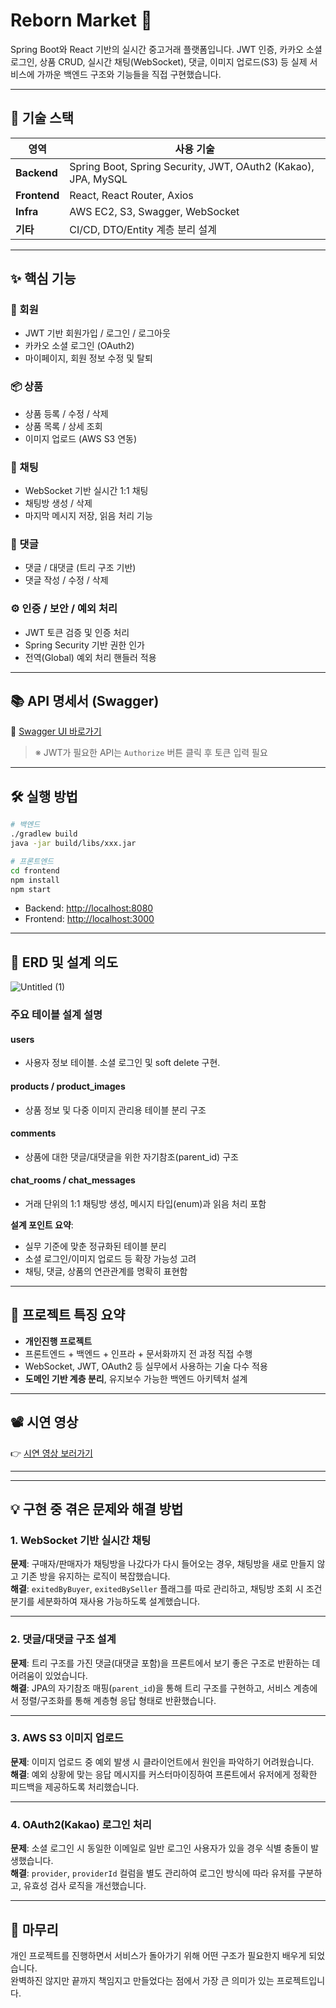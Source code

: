 # Reborn Market 🛒

Spring Boot와 React 기반의 실시간 중고거래 플랫폼입니다.
JWT 인증, 카카오 소셜 로그인, 상품 CRUD, 실시간 채팅(WebSocket), 댓글, 이미지 업로드(S3) 등 실제 서비스에 가까운 백엔드 구조와 기능들을 직접 구현했습니다.

---

## 🔧 기술 스택

| 영역           | 사용 기술                                                         |
| ------------ | ------------------------------------------------------------- |
| **Backend**  | Spring Boot, Spring Security, JWT, OAuth2 (Kakao), JPA, MySQL |
| **Frontend** | React, React Router, Axios                                    |
| **Infra**    | AWS EC2, S3, Swagger, WebSocket                               |
| **기타**       | CI/CD, DTO/Entity 계층 분리 설계                                    |

---

## ✨ 핵심 기능

### 👤 회원

* JWT 기반 회원가입 / 로그인 / 로그아웃
* 카카오 소셜 로그인 (OAuth2)
* 마이페이지, 회원 정보 수정 및 탈퇴

### 📦 상품

* 상품 등록 / 수정 / 삭제
* 상품 목록 / 상세 조회
* 이미지 업로드 (AWS S3 연동)

### 💬 채팅

* WebSocket 기반 실시간 1:1 채팅
* 채팅방 생성 / 삭제
* 마지막 메시지 저장, 읽음 처리 기능

### 💬 댓글

* 댓글 / 대댓글 (트리 구조 기반)
* 댓글 작성 / 수정 / 삭제

### ⚙️ 인증 / 보안 / 예외 처리

* JWT 토큰 검증 및 인증 처리
* Spring Security 기반 권한 인가
* 전역(Global) 예외 처리 핸들러 적용

---

## 📚 API 명세서 (Swagger)

🔗 [Swagger UI 바로가기](http://reborn-app-env.eba-fdizev3m.ap-northeast-2.elasticbeanstalk.com/swagger-ui/index.html#/)

> ※ JWT가 필요한 API는 `Authorize` 버튼 클릭 후 토큰 입력 필요

---

## 🛠 실행 방법

```bash
# 백엔드
./gradlew build
java -jar build/libs/xxx.jar

# 프론트엔드
cd frontend
npm install
npm start
```

* Backend: [http://localhost:8080](http://localhost:8080)
* Frontend: [http://localhost:3000](http://localhost:3000)

---


## 🧩 ERD 및 설계 의도

![Untitled (1)](https://github.com/user-attachments/assets/4c749993-5a0a-4f31-b289-314b94e891a1)

### 주요 테이블 설계 설명

#### users

* 사용자 정보 테이블. 소셜 로그인 및 soft delete 구현.

#### products / product\_images

* 상품 정보 및 다중 이미지 관리용 테이블 분리 구조

#### comments

* 상품에 대한 댓글/대댓글을 위한 자기참조(parent\_id) 구조

#### chat\_rooms / chat\_messages

* 거래 단위의 1:1 채팅방 생성, 메시지 타입(enum)과 읽음 처리 포함

**설계 포인트 요약**:

* 실무 기준에 맞춘 정규화된 테이블 분리
* 소셜 로그인/이미지 업로드 등 확장 가능성 고려
* 채팅, 댓글, 상품의 연관관계를 명확히 표현함

---

## 📌 프로젝트 특징 요약

* **개인진행  프로젝트**
* 프론트엔드 + 백엔드 + 인프라 + 문서화까지 전 과정 직접 수행
* WebSocket, JWT, OAuth2 등 실무에서 사용하는 기술 다수 적용
* **도메인 기반 계층 분리**, 유지보수 가능한 백엔드 아키텍처 설계

---

## 📽 시연 영상

👉 [시연 영상 보러가기](https://www.youtube.com/watch?v=13NGo-gOYAk)

---

---

## 💡 구현 중 겪은 문제와 해결 방법

### 1. WebSocket 기반 실시간 채팅

**문제**: 구매자/판매자가 채팅방을 나갔다가 다시 들어오는 경우, 채팅방을 새로 만들지 않고 기존 방을 유지하는 로직이 복잡했습니다.  
**해결**: `exitedByBuyer`, `exitedBySeller` 플래그를 따로 관리하고, 채팅방 조회 시 조건 분기를 세분화하여 재사용 가능하도록 설계했습니다.

---

### 2. 댓글/대댓글 구조 설계

**문제**: 트리 구조를 가진 댓글(대댓글 포함)을 프론트에서 보기 좋은 구조로 반환하는 데 어려움이 있었습니다.  
**해결**: JPA의 자기참조 매핑(`parent_id`)을 통해 트리 구조를 구현하고, 서비스 계층에서 정렬/구조화를 통해 계층형 응답 형태로 반환했습니다.

---

### 3. AWS S3 이미지 업로드

**문제**: 이미지 업로드 중 예외 발생 시 클라이언트에서 원인을 파악하기 어려웠습니다.  
**해결**: 예외 상황에 맞는 응답 메시지를 커스터마이징하여 프론트에서 유저에게 정확한 피드백을 제공하도록 처리했습니다.

---

### 4. OAuth2(Kakao) 로그인 처리

**문제**: 소셜 로그인 시 동일한 이메일로 일반 로그인 사용자가 있을 경우 식별 충돌이 발생했습니다.  
**해결**: `provider`, `providerId` 컬럼을 별도 관리하여 로그인 방식에 따라 유저를 구분하고, 유효성 검사 로직을 개선했습니다.

---

## 🧠 마무리

개인 프로젝트를 진행하면서 서비스가 돌아가기 위해 어떤 구조가 필요한지 배우게 되었습니다.  
완벽하진 않지만 끝까지 책임지고 만들었다는 점에서 가장 큰 의미가 있는 프로젝트입니다.
